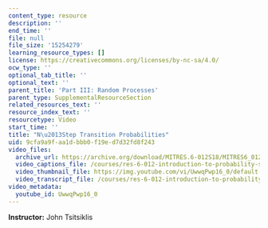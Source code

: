 ```yaml
---
content_type: resource
description: ''
end_time: ''
file: null
file_size: '15254279'
learning_resource_types: []
license: https://creativecommons.org/licenses/by-nc-sa/4.0/
ocw_type: ''
optional_tab_title: ''
optional_text: ''
parent_title: 'Part III: Random Processes'
parent_type: SupplementalResourceSection
related_resources_text: ''
resource_index_text: ''
resourcetype: Video
start_time: ''
title: "N\u2013Step Transition Probabilities"
uid: 9cfa9a9f-aa1d-bbb0-f19e-d7d32fd8f243
video_files:
  archive_url: https://archive.org/download/MITRES.6-012S18/MITRES6_012S18_L24-05_300k.mp4
  video_captions_file: /courses/res-6-012-introduction-to-probability-spring-2018/95240ac14c195ca5981633ec5baf5b5e_UwwqPwp16_0.vtt
  video_thumbnail_file: https://img.youtube.com/vi/UwwqPwp16_0/default.jpg
  video_transcript_file: /courses/res-6-012-introduction-to-probability-spring-2018/e4499e1a5ed346ec4b13e86435414800_UwwqPwp16_0.pdf
video_metadata:
  youtube_id: UwwqPwp16_0
---
```


**Instructor:** John Tsitsiklis

